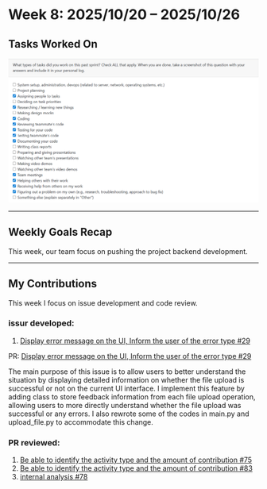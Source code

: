 # Week 8: 2025/10/20 – 2025/10/26

## Tasks Worked On
![Week8 Project Log](img/week8.png)

---

## Weekly Goals Recap
This week, our team focus on pushing the project backend development.

---

## My Contributions
This week I focus on issue development and code review.

### issur developed:
1. [Display error message on the UI, Inform the user of the error type #29](https://github.com/COSC-499-W2025/capstone-project-team-9/issues/33)

PR: [Display error message on the UI, Inform the user of the error type #29](https://github.com/COSC-499-W2025/capstone-project-team-9/pull/79)

The main purpose of this issue is to allow users to better understand the situation by displaying detailed information on whether the file upload is successful or not on the current UI interface.
I implement this feature by adding class to store feedback information from each file upload operation, allowing users to more directly understand whether the file upload was successful or any errors.
I also rewrote some of the codes in main.py and upload_file.py to accommodate this change.

### PR reviewed: 
1. [Be able to identify the activity type and the amount of contribution #75](https://github.com/COSC-499-W2025/capstone-project-team-9/pull/75)
2. [Be able to identify the activity type and the amount of contribution #83](https://github.com/COSC-499-W2025/capstone-project-team-9/pull/83)
3. [internal analysis #78](https://github.com/COSC-499-W2025/capstone-project-team-9/pull/78)
